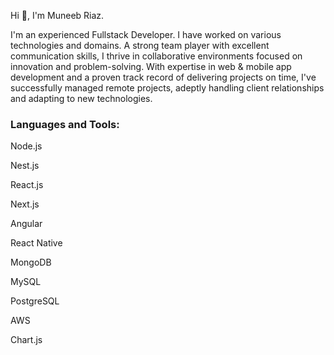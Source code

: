 Hi 👋, I'm Muneeb Riaz.

I'm an experienced Fullstack Developer. I have worked on various technologies and domains. A strong team player with excellent communication skills, I thrive in collaborative environments focused on innovation and problem-solving. With expertise in web & mobile app development and a proven track record of delivering projects on time, I've successfully managed remote projects, adeptly handling client relationships and adapting to new technologies.

<h3 align="left">Languages and Tools:</h3>
<p> Node.js </p>
<p> Nest.js </p>
<p> React.js </p>
<p> Next.js </p>
<p> Angular </p>
<p> React Native </p>
<p> MongoDB </p>
<p> MySQL </p>
<p> PostgreSQL </p>
<p> AWS </p>
<p> Chart.js </p>
